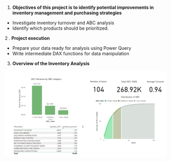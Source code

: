 1. **Objectives of this project is to identify potential improvements in inventory management and purchasing strategies**
- Investigate inventory turnover and ABC analysis
- Identify which products should be prioritized.
  
2 . **Project execution**
- Prepare your data ready for analysis using Power Query
- Write intermediate DAX functions for data manipulation

3. **Overview of the Inventory Analysis**

![Inventory Analysis](Inventory-Analysis.png)
